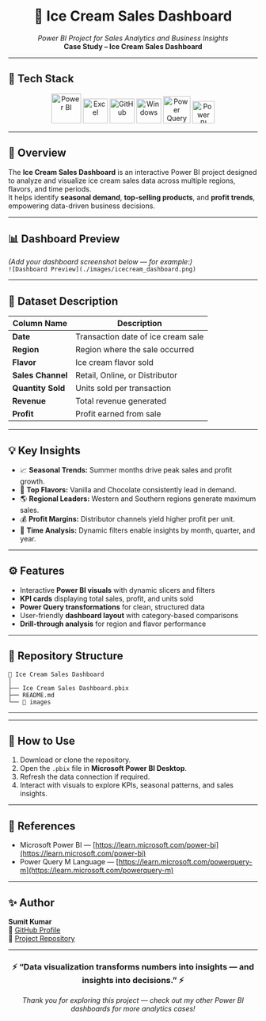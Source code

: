 <h1 align="center">🍦 Ice Cream Sales Dashboard</h1>
<p align="center">
  <i>Power BI Project for Sales Analytics and Business Insights</i><br>
  <b>Case Study – Ice Cream Sales Dashboard</b>
</p>

---

## 🧰 Tech Stack
<p align="center">
 <!-- Power BI -->
  <img src="https://github.com/microsoft/PowerBI-Icons/raw/main/SVG/Power-BI.svg" width="60" alt="Power BI"/>
  <!-- Excel -->
  <img src="https://upload.wikimedia.org/wikipedia/commons/7/7f/Microsoft_Office_Excel_%282019–present%29.svg" width="50" alt="Excel"/>
  <!-- GitHub -->
  <img src="https://cdn.jsdelivr.net/gh/devicons/devicon/icons/github/github-original.svg" width="50" alt="GitHub"/>
  <!-- Windows -->
  <img src="https://cdn.jsdelivr.net/gh/devicons/devicon/icons/windows8/windows8-original.svg" width="50" alt="Windows"/>
  <!-- Power Query -->
  <img src="https://raw.githubusercontent.com/microsoft/PowerBI-Icons/main/SVG/Power-Query.svg" width="55" alt="Power Query"/>

  <img src="https://upload.wikimedia.org/wikipedia/commons/c/cf/New_Power_BI_Logo.svg" width="45" height="45" alt="Power BI"/> 
</p>

---

## 📘 Overview
The **Ice Cream Sales Dashboard** is an interactive Power BI project designed to analyze and visualize ice cream sales data across multiple regions, flavors, and time periods.  
It helps identify **seasonal demand**, **top-selling products**, and **profit trends**, empowering data-driven business decisions.

---

## 📊 Dashboard Preview
*(Add your dashboard screenshot below — for example:)*  
`![Dashboard Preview](./images/icecream_dashboard.png)`

---

## 🧩 Dataset Description
| Column Name | Description |
|--------------|-------------|
| **Date** | Transaction date of ice cream sale |
| **Region** | Region where the sale occurred |
| **Flavor** | Ice cream flavor sold |
| **Sales Channel** | Retail, Online, or Distributor |
| **Quantity Sold** | Units sold per transaction |
| **Revenue** | Total revenue generated |
| **Profit** | Profit earned from sale |

---

## 💡 Key Insights
- 📈 **Seasonal Trends:** Summer months drive peak sales and profit growth.  
- 🍨 **Top Flavors:** Vanilla and Chocolate consistently lead in demand.  
- 🌎 **Regional Leaders:** Western and Southern regions generate maximum sales.  
- 💰 **Profit Margins:** Distributor channels yield higher profit per unit.  
- 📅 **Time Analysis:** Dynamic filters enable insights by month, quarter, and year.

---

## ⚙️ Features
- Interactive **Power BI visuals** with dynamic slicers and filters  
- **KPI cards** displaying total sales, profit, and units sold  
- **Power Query transformations** for clean, structured data  
- User-friendly **dashboard layout** with category-based comparisons  
- **Drill-through analysis** for region and flavor performance  

---

## 📂 Repository Structure

```
📁 Ice Cream Sales Dashboard
│
├── Ice Cream Sales Dashboard.pbix
├── README.md
└── 📁 images
```
---

---

## 🚀 How to Use
1. Download or clone the repository.  
2. Open the `.pbix` file in **Microsoft Power BI Desktop**.  
3. Refresh the data connection if required.  
4. Interact with visuals to explore KPIs, seasonal patterns, and sales insights.

---

## 🔗 References
- Microsoft Power BI — [https://learn.microsoft.com/power-bi](https://learn.microsoft.com/power-bi)  
- Power Query M Language — [https://learn.microsoft.com/powerquery-m](https://learn.microsoft.com/powerquery-m)

---

## ✨ Author
**Sumit Kumar**  
📎 [GitHub Profile](https://github.com/suku-na)  
📂 [Project Repository](https://github.com/suku-na/PowerBI-Projects)

---

<h3 align="center">⚡ “Data visualization transforms numbers into insights — and insights into decisions.” ⚡</h3>
<p align="center">
<em>Thank you for exploring this project — check out my other Power BI dashboards for more analytics cases!</em>
</p>

